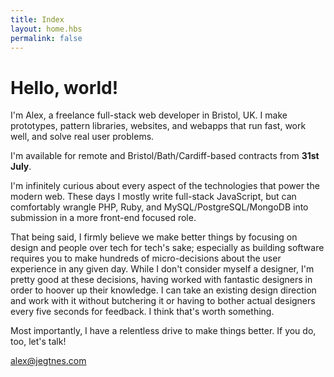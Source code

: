 ```yaml
---
title: Index
layout: home.hbs
permalink: false
---
```


<h1 class="f1 f-subheadline-ns tracked-tight ttu ma0">Hello, world!</h1>

<p class="f3">I'm Alex, a freelance full-stack web developer in Bristol, UK. I make prototypes, pattern libraries, websites, and webapps that run fast, work well, and solve real user problems.</p>

<div class="measure lh-copy f4">

<p>I'm available for remote and Bristol/Bath/Cardiff-based contracts from <strong>31st July</strong>.</p>

<p>I'm infinitely curious about every aspect of the technologies that power the modern web. These days I mostly write full-stack JavaScript, but can comfortably wrangle PHP, Ruby, and MySQL/PostgreSQL/MongoDB into submission in a more front-end focused role.</p>

<p>That being said, I firmly believe we make better things by focusing on design and people over tech for tech's sake; especially as building software requires you to make hundreds of micro-decisions about the user experience in any given day. While I don't consider myself a designer, I'm pretty good at these decisions, having worked with fantastic designers in order to hoover up their knowledge. I can take an existing design direction and work with it without butchering it or having to bother actual designers every five seconds for feedback. I think that's worth something.</p>

<p>Most importantly, I have a relentless drive to make things better. If you do, too, let's talk!</p>

<a href="mailto:alex@jegtnes.com" class="ba br4 bw1 link dib jegtnes-black ph3 pv2">alex@jegtnes.com</a>

</div>
